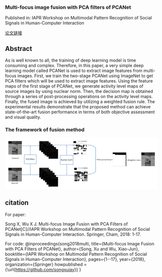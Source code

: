 ### Multi-focus image fusion with PCA filters of PCANet

Published in: IAPR Workshop on Multimodal Pattern Recognition of Social Signals in Human-Computer Interaction 

[论文链接](https://f.glgoo.top/scholar?hl=zh-CN&as_sdt=0%2C5&q=Multi-focus+Image+Fusion+with+PCA+Filters+of+PCANet&btnG=)


## Abstract
As is well known to all, the training of deep learning model is time consuming and complex. Therefore, in this paper, a very simple deep learning model called PCANet is used to extract image features from multi-focus images. First, we train the two-stage PCANet using ImageNet to get PCA filters which will be used to extract image features. Using the feature maps of the first stage of PCANet, we generate activity level maps of source images by using nuclear norm. Then, the decision map is obtained through a series of post-processing operations on the activity level maps. Finally, the fused image is achieved by utilizing a weighted fusion rule. The experimental results demonstrate that the proposed method can achieve state-of-the-art fusion performance in terms of both objective assessment and visual quality.

### The framework of fusion method
![image](https://github.com/songxujay/Multi-focus-image-fusion-with-PCA-filters-of-PCANet/blob/master/figures/framework.png)


## citation
For paper:

Song X, Wu X J. Multi-focus Image Fusion with PCA Filters of PCANet[C]//IAPR Workshop on Multimodal Pattern Recognition of Social Signals in Human-Computer Interaction. Springer, Cham, 2018: 1-17.

For code:
@inproceedings{song2018multi,
  title={Multi-focus Image Fusion with PCA Filters of PCANet},
  author={Song, Xu and Wu, Xiao-Jun},
  booktitle={IAPR Workshop on Multimodal Pattern Recognition of Social Signals in Human-Computer Interaction},
  pages={1--17},
  year={2018},
  organization={Springer}
  howpublished = {\url{https://github.com/songxujay}}
}

